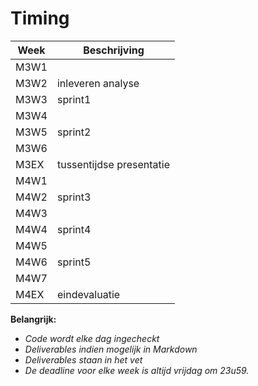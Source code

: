 # Timing

|Week     |Beschrijving                                                       | 
|---      |---                                                                | 
|M3W1     |                                                                   |
|M3W2     |     inleveren analyse                                                              | 
|M3W3     |     sprint1|
|M3W4     |                                                                   |
|M3W5     |     sprint2                                                              |
|M3W6     |                                                                   |
|M3EX     |     tussentijdse presentatie                                                              |
|M4W1     |                                                                   |
|M4W2     |     sprint3                                                              | 
|M4W3     |                                                                   | 
|M4W4     |     sprint4                                                              |   
|M4W5     |                                                                   |
|M4W6     |     sprint5                                                              | 
|M4W7     |                                                                   |
|M4EX     |     eindevaluatie                                                              |

**Belangrijk:**
* *Code wordt elke dag ingecheckt*
* *Deliverables indien mogelijk in Markdown*
* *Deliverables staan in het vet*  
* *De deadline voor elke week is altijd vrijdag om 23u59.*
